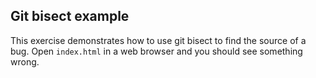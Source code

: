 ## Git bisect example ##

This exercise demonstrates how to use git bisect to find the source of a bug.  Open `index.html` in a web browser and you should see something wrong.
